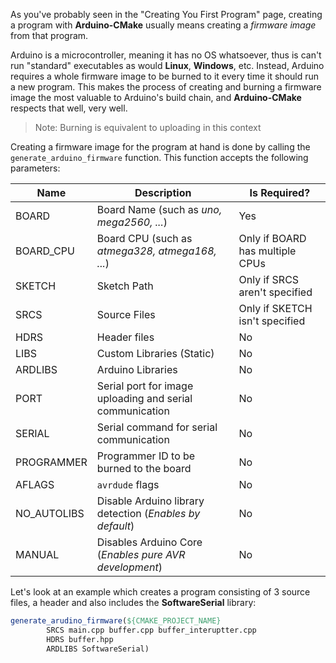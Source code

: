 As you've probably seen in the "Creating You First Program" page, creating a program with **Arduino-CMake** usually means creating a *firmware image* from that program.

Arduino is a microcontroller, meaning it has no OS whatsoever, thus is can't run "standard" executables as would **Linux**, **Windows**, etc.
Instead, Arduino requires a whole firmware image to be burned to it every time it should run a new program. This makes the process of creating and burning a firmware image the most valuable to Arduino's build chain, and **Arduino-CMake** respects that well, very well.

> Note: Burning is equivalent to uploading in this context

Creating a firmware image for the program at hand is done by calling the `generate_arduino_firmware` function. This function accepts the following parameters:

| Name        | Description                              | Is Required?                    |
| ----------- | ---------------------------------------- | ------------------------------- |
| BOARD       | Board Name (such as *uno, mega2560, ...*) | Yes                             |
| BOARD_CPU   | Board CPU (such as *atmega328, atmega168, ...*) | Only if BOARD has multiple CPUs |
| SKETCH      | Sketch Path                              | Only if SRCS aren't specified   |
| SRCS        | Source Files                             | Only if SKETCH isn't specified  |
| HDRS        | Header files                             | No                              |
| LIBS        | Custom Libraries (Static)                | No                              |
| ARDLIBS     | Arduino Libraries                        | No                              |
| PORT        | Serial port for image uploading and serial communication | No                              |
| SERIAL      | Serial command for serial communication  | No                              |
| PROGRAMMER  | Programmer ID to be burned to the board  | No                              |
| AFLAGS      | `avrdude` flags                          | No                              |
| NO_AUTOLIBS | Disable Arduino library detection (*Enables by default*) | No                              |
| MANUAL      | Disables Arduino Core (*Enables pure AVR development*) | No                              |

Let's look at an example which creates a program consisting of 3 source files, a header and also includes the **SoftwareSerial** library:

```cmake
generate_arudino_firmware(${CMAKE_PROJECT_NAME}
		SRCS main.cpp buffer.cpp buffer_interuptter.cpp
		HDRS buffer.hpp
		ARDLIBS SoftwareSerial)
```

